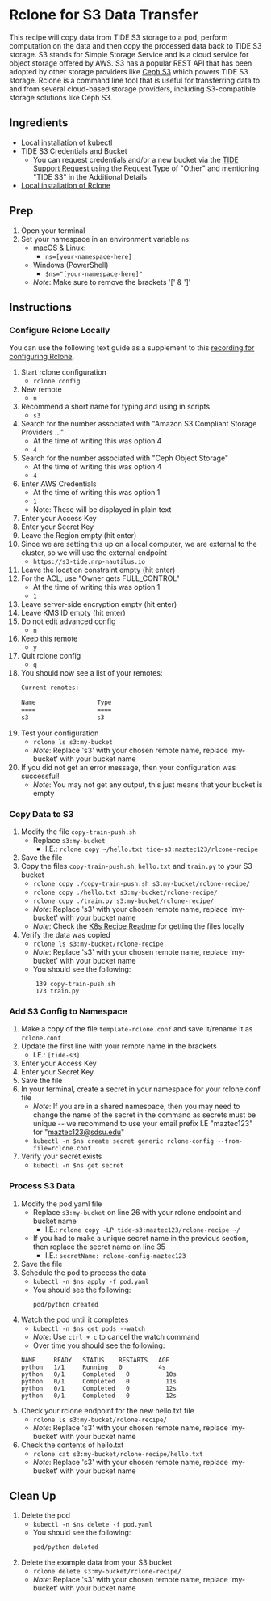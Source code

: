 # Rclone for S3 Data Transfer
This recipe will copy data from TIDE S3 storage to a pod, perform computation on the data and then copy the processed data back to TIDE S3 storage.
S3 stands for Simple Storage Service and is a cloud service for object storage offered by AWS.
S3 has a popular REST API that has been adopted by other storage providers like [Ceph S3](https://docs.ceph.com/en/latest/radosgw/s3/) which powers TIDE S3 storage.
Rclone is a command line tool that is useful for transferring data to and from several cloud-based storage providers, including S3-compatible storage solutions like Ceph S3.

## Ingredients
- [Local installation of kubectl](../README.md#install-kubectl)
- TIDE S3 Credentials and Bucket
    - You can request credentials and/or a new bucket via the [TIDE Support Request](https://tide.sdsu.edu/tide-support-request/) using the Request Type of "Other" and mentioning "TIDE S3" in the Additional Details
- [Local installation of Rclone](https://rclone.org/install/#quickstart)

## Prep
1. Open your terminal
1. Set your namespace in an environment variable `ns`:
    - macOS & Linux:
        - `ns=[your-namespace-here]`
    - Windows (PowerShell)
        - `$ns="[your-namespace-here]"`
    - *Note*: Make sure to remove the brackets '[' & ']'

## Instructions
### Configure Rclone Locally
You can use the following text guide as a supplement to this [recording for configuring Rclone](https://drive.google.com/file/d/1Xg63oOs7MN5z01HGm5CGCM9o9Vq_-W_w/view?usp=sharing).

1. Start rclone configuration
    - `rclone config`
1. New remote
    - `n`
1. Recommend a short name for typing and using in scripts
    - `s3`
1. Search for the number associated with "Amazon S3 Compliant Storage Providers ..."
    - At the time of writing this was option 4
    - `4`
1. Search for the number associated with "Ceph Object Storage"
    - At the time of writing this was option 4
    - `4`
1. Enter AWS Credentials
    - At the time of writing this was option 1
    - `1`
    - Note: These will be displayed in plain text
1. Enter your Access Key
1. Enter your Secret Key
1. Leave the Region empty (hit enter)
1. Since we are setting this up on a local computer, we are external to the cluster, so we will use the external endpoint
    - `https://s3-tide.nrp-nautilus.io`
1. Leave the location constraint empty (hit enter)
1. For the ACL, use "Owner gets FULL_CONTROL"
    - At the time of writing this was option 1
    - `1`
1. Leave server-side encryption empty (hit enter)
1. Leave KMS ID empty (hit enter)
1. Do not edit advanced config
    - `n`
1. Keep this remote
    - `y`
1. Quit rclone config
    - `q`
1. You should now see a list of your remotes:
    ```bash
    Current remotes:

    Name                 Type
    ====                 ====
    s3                   s3
    ```
1. Test your configuration
    - `rclone ls s3:my-bucket`
    - *Note*: Replace 's3' with your chosen remote name, replace 'my-bucket' with your bucket name
1. If you did not get an error message, then your configuration was successful!
    - *Note*: You may not get any output, this just means that your bucket is empty

### Copy Data to S3
1. Modify the file `copy-train-push.sh`
    - Replace `s3:my-bucket`
        - I.E.: `rclone copy ~/hello.txt tide-s3:maztec123/rlcone-recipe`
1. Save the file
1. Copy the files `copy-train-push.sh`, `hello.txt` and `train.py` to your S3 bucket
    - `rclone copy ./copy-train-push.sh s3:my-bucket/rclone-recipe/`
    - `rclone copy ./hello.txt s3:my-bucket/rclone-recipe/`
    - `rclone copy ./train.py s3:my-bucket/rclone-recipe/`
    - *Note*: Replace 's3' with your chosen remote name, replace 'my-bucket' with your bucket name
    - *Note*: Check the [K8s Recipe Readme](../README.md) for getting the files locally
1. Verify the data was copied
    - `rclone ls s3:my-bucket/rclone-recipe`
    - *Note*: Replace 's3' with your chosen remote name, replace 'my-bucket' with your bucket name
    - You should see the following:
    ```
        139 copy-train-push.sh
        173 train.py
    ```

### Add S3 Config to Namespace
1. Make a copy of the file `template-rclone.conf` and save it/rename it as `rclone.conf`
1. Update the first line with your remote name in the brackets
    - I.E.: `[tide-s3]`
1. Enter your Access Key
1. Enter your Secret Key
1. Save the file
1. In your terminal, create a secret in your namespace for your rclone.conf file
    - *Note*: If you are in a shared namespace, then you may need to change the name of the secret in the command as secrets must be unique -- we recommend to use your email prefix I.E "maztec123" for "maztec123@sdsu.edu"
    - `kubectl -n $ns create secret generic rclone-config --from-file=rclone.conf`
1. Verify your secret exists
    - `kubectl -n $ns get secret`

### Process S3 Data
1. Modify the pod.yaml file
    - Replace `s3:my-bucket` on line 26 with your rclone endpoint and bucket name
        - I.E.: `rclone copy -LP tide-s3:maztec123/rclone-recipe ~/`
    - If you had to make a unique secret name in the previous section, then replace the secret name on line 35
        - I.E.: `secretName: rclone-config-maztec123` 
1. Save the file
1. Schedule the pod to process the data
    - `kubectl -n $ns apply -f pod.yaml`
    - You should see the following:
        ```
        pod/python created
        ```
1. Watch the pod until it completes
    - `kubectl -n $ns get pods --watch`
    - *Note*: Use `ctrl + c` to cancel the watch command
    - Over time you should see the following:
    ```
    NAME     READY   STATUS    RESTARTS   AGE
    python   1/1     Running   0          4s
    python   0/1     Completed   0          10s
    python   0/1     Completed   0          11s
    python   0/1     Completed   0          12s
    python   0/1     Completed   0          12s
    ```
1. Check your rclone endpoint for the new hello.txt file
    - `rclone ls s3:my-bucket/rclone-recipe/`
    - *Note*: Replace 's3' with your chosen remote name, replace 'my-bucket' with your bucket name
1. Check the contents of hello.txt
    - `rclone cat s3:my-bucket/rclone-recipe/hello.txt` 
    - *Note*: Replace 's3' with your chosen remote name, replace 'my-bucket' with your bucket name

## Clean Up
1. Delete the pod
    - `kubectl -n $ns delete -f pod.yaml`
    - You should see the following:
        ```
        pod/python deleted
        ```
1. Delete the example data from your S3 bucket
    - `rclone delete s3:my-bucket/rclone-recipe/`
    - *Note*: Replace 's3' with your chosen remote name, replace 'my-bucket' with your bucket name

